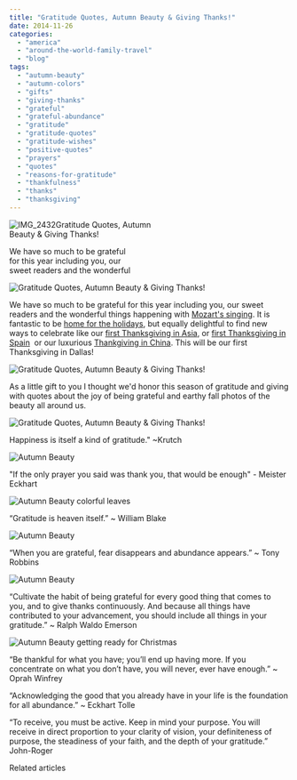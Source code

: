 ```yaml
---
title: "Gratitude Quotes, Autumn Beauty & Giving Thanks!"
date: 2014-11-26
categories: 
  - "america"
  - "around-the-world-family-travel"
  - "blog"
tags: 
  - "autumn-beauty"
  - "autumn-colors"
  - "gifts"
  - "giving-thanks"
  - "grateful"
  - "grateful-abundance"
  - "gratitude"
  - "gratitude-quotes"
  - "gratitude-wishes"
  - "positive-quotes"
  - "prayers"
  - "quotes"
  - "reasons-for-gratitude"
  - "thankfulness"
  - "thanks"
  - "thanksgiving"
---
```


![IMG_2432](https://pub-ac94b3f306b24c0dba4238943c97f2e1.r2.dev/6a00e5502a9507883301bb07b62050970d.jpg)Gratitude Quotes, Autumn  
Beauty & Giving Thanks!  
  
We have so much to be grateful  
for this year including you, our  
sweet readers and the wonderful

<!--more-->  
![Gratitude Quotes, Autumn Beauty & Giving Thanks!](https://pub-ac94b3f306b24c0dba4238943c97f2e1.r2.dev/6a00e5502a9507883301b7c710fb08970b.png)  
  
We have so much to be grateful for this year including you, our sweet readers and the wonderful things happening with [Mozart's singing](https://pub-ac94b3f306b24c0dba4238943c97f2e1.r2.dev/2014/10/mozart-sings-at-the-house-of-blues.html "Mozart singing"). It is fantastic to be [home for the holidays](https://pub-ac94b3f306b24c0dba4238943c97f2e1.r2.dev/2011/11/home-for-the-holidays.html "home for the holidays"), but equally delightful to find new ways to celebrate like our [first Thanksgiving in Asia](https://pub-ac94b3f306b24c0dba4238943c97f2e1.r2.dev/2010/11/first-thanksgiving-in-asia.html " thankgiving in asia"), or [first Thanksgiving in Spain](https://pub-ac94b3f306b24c0dba4238943c97f2e1.r2.dev/2006/11/happy-thanksgiv.html "first thanksgiving in spain")  or our luxurious [Thankgiving in China](https://pub-ac94b3f306b24c0dba4238943c97f2e1.r2.dev/2012/11/thanksgiving-in-china.html "thanksgiving in China"). This will be our first Thanksgiving in Dallas!  
  
![Gratitude Quotes, Autumn Beauty & Giving Thanks!](https://pub-ac94b3f306b24c0dba4238943c97f2e1.r2.dev/6a00e5502a9507883301bb07b626c8970d.png)  
  
  
As a little gift to you I thought we'd honor this season of gratitude and giving with quotes about the joy of being grateful and earthy fall photos of the beauty all around us.  
  
![Gratitude Quotes, Autumn Beauty & Giving Thanks!](https://pub-ac94b3f306b24c0dba4238943c97f2e1.r2.dev/6a00e5502a9507883301b8d09ae28d970c.png)  
  
  

Happiness is itself a kind of gratitude." ~Krutch  
  
![ Autumn Beauty ](https://pub-ac94b3f306b24c0dba4238943c97f2e1.r2.dev/6a00e5502a9507883301b7c710fd0c970b.png)  
  
  
"If the only prayer you said was thank you, that would be enough" - Meister Eckhart

![ Autumn Beauty colorful leaves](https://pub-ac94b3f306b24c0dba4238943c97f2e1.r2.dev/6a00e5502a9507883301b8d09ae2bb970c.png)  

“Gratitude is heaven itself.” ~ William Blake

  
![ Autumn Beauty ](https://pub-ac94b3f306b24c0dba4238943c97f2e1.r2.dev/6a00e5502a9507883301b7c710fd27970b.png)  
  

“When you are grateful, fear disappears and abundance appears.” ~ Tony Robbins

![ Autumn Beauty ](https://pub-ac94b3f306b24c0dba4238943c97f2e1.r2.dev/6a00e5502a9507883301b8d09ae2ce970c.png)  

“Cultivate the habit of being grateful for every good thing that comes to you, and to give thanks continuously. And because all things have contributed to your advancement, you should include all things in your gratitude.” ~ Ralph Waldo Emerson

  
![ Autumn Beauty getting ready for Christmas](https://pub-ac94b3f306b24c0dba4238943c97f2e1.r2.dev/6a00e5502a9507883301b7c710fd43970b.png)  
  

“Be thankful for what you have; you’ll end up having more. If you concentrate on what you don’t have, you will never, ever have enough.” ~ Oprah Winfrey

“Acknowledging the good that you already have in your life is the foundation for all abundance.” ~ Eckhart Tolle

  
“To receive, you must be active. Keep in mind your purpose. You will receive in direct proportion to your clarity of vision, your definiteness of purpose, the steadiness of your faith, and the depth of your gratitude.” John-Roger  

Related articles

